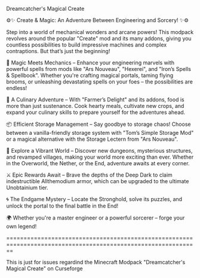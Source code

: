 Dreamcatcher's Magical Create


⚙️✨ Create & Magic: An Adventure Between Engineering and Sorcery! ✨⚙️

Step into a world of mechanical wonders and arcane powers! This modpack revolves around the popular "Create" mod and its many addons, giving you countless possibilities to build impressive machines and complex contraptions. But that’s just the beginning!

🧙 Magic Meets Mechanics – Enhance your engineering marvels with powerful spells from mods like "Ars Nouveau", "Hexerei", and "Iron’s Spells & Spellbook". Whether you're crafting magical portals, taming flying brooms, or unleashing devastating spells on your foes – the possibilities are endless!

🥖 A Culinary Adventure – With "Farmer’s Delight" and its addons, food is more than just sustenance. Cook hearty meals, cultivate new crops, and expand your culinary skills to prepare yourself for the adventures ahead.

📦 Efficient Storage Management – Say goodbye to storage chaos! Choose between a vanilla-friendly storage system with "Tom’s Simple Storage Mod" or a magical alternative with the Storage Lectern from "Ars Nouveau".

🏰 Explore a Vibrant World – Discover new dungeons, mysterious structures, and revamped villages, making your world more exciting than ever. Whether in the Overworld, the Nether, or the End, adventure awaits at every corner.

⚔️ Epic Rewards Await – Brave the depths of the Deep Dark to claim indestructible Allthemodium armor, which can be upgraded to the ultimate Unobtainium tier.

🌀 The Endgame Mystery – Locate the Stronghold, solve its puzzles, and unlock the portal to the final battle in the End!

🌍 Whether you're a master engineer or a powerful sorcerer – forge your own legend!

==============================================================================================================


This is just for issues regardind the Minecraft Modpack "Dreamcatcher's Magical Create" on Curseforge
